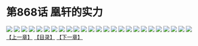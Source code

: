 # 第868话 凰轩的实力
![](https://mhpic.xiaomingtaiji.net/comic/D/斗破苍穹/第868话F0_286945/1.jpg-zymk.middle.webp)
![](https://mhpic.xiaomingtaiji.net/comic/D/斗破苍穹/第868话F0_286945/2.jpg-zymk.middle.webp)
![](https://mhpic.xiaomingtaiji.net/comic/D/斗破苍穹/第868话F0_286945/3.jpg-zymk.middle.webp)
![](https://mhpic.xiaomingtaiji.net/comic/D/斗破苍穹/第868话F0_286945/4.jpg-zymk.middle.webp)
![](https://mhpic.xiaomingtaiji.net/comic/D/斗破苍穹/第868话F0_286945/5.jpg-zymk.middle.webp)
![](https://mhpic.xiaomingtaiji.net/comic/D/斗破苍穹/第868话F0_286945/6.jpg-zymk.middle.webp)
![](https://mhpic.xiaomingtaiji.net/comic/D/斗破苍穹/第868话F0_286945/7.jpg-zymk.middle.webp)
![](https://mhpic.xiaomingtaiji.net/comic/D/斗破苍穹/第868话F0_286945/8.jpg-zymk.middle.webp)
![](https://mhpic.xiaomingtaiji.net/comic/D/斗破苍穹/第868话F0_286945/9.jpg-zymk.middle.webp)
![](https://mhpic.xiaomingtaiji.net/comic/D/斗破苍穹/第868话F0_286945/10.jpg-zymk.middle.webp)
![](https://mhpic.xiaomingtaiji.net/comic/D/斗破苍穹/第868话F0_286945/11.jpg-zymk.middle.webp)
![](https://mhpic.xiaomingtaiji.net/comic/D/斗破苍穹/第868话F0_286945/12.jpg-zymk.middle.webp)
![](https://mhpic.xiaomingtaiji.net/comic/D/斗破苍穹/第868话F0_286945/13.jpg-zymk.middle.webp)
![](https://mhpic.xiaomingtaiji.net/comic/D/斗破苍穹/第868话F0_286945/14.jpg-zymk.middle.webp)
![](https://mhpic.xiaomingtaiji.net/comic/D/斗破苍穹/第868话F0_286945/15.jpg-zymk.middle.webp)
![](https://mhpic.xiaomingtaiji.net/comic/D/斗破苍穹/第868话F0_286945/16.jpg-zymk.middle.webp)
![](https://mhpic.xiaomingtaiji.net/comic/D/斗破苍穹/第868话F0_286945/17.jpg-zymk.middle.webp)
![](https://mhpic.xiaomingtaiji.net/comic/D/斗破苍穹/第868话F0_286945/18.jpg-zymk.middle.webp)
![](https://mhpic.xiaomingtaiji.net/comic/D/斗破苍穹/第868话F0_286945/19.jpg-zymk.middle.webp)
![](https://mhpic.xiaomingtaiji.net/comic/D/斗破苍穹/第868话F0_286945/20.jpg-zymk.middle.webp)
![](https://mhpic.xiaomingtaiji.net/comic/D/斗破苍穹/第868话F0_286945/21.jpg-zymk.middle.webp)
![](https://mhpic.xiaomingtaiji.net/comic/D/斗破苍穹/第868话F0_286945/22.jpg-zymk.middle.webp)
![](https://mhpic.xiaomingtaiji.net/comic/D/斗破苍穹/第868话F0_286945/23.jpg-zymk.middle.webp)
![](https://mhpic.xiaomingtaiji.net/comic/D/斗破苍穹/第868话F0_286945/24.jpg-zymk.middle.webp)
![](https://mhpic.xiaomingtaiji.net/comic/D/斗破苍穹/第868话F0_286945/25.jpg-zymk.middle.webp)
[【上一章】](./871.md)
[【目录】](./READMD.md)
[【下一章】](./873.md)
